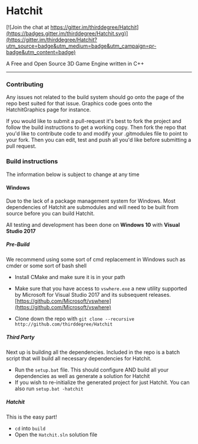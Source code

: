 # Hatchit

[![Join the chat at https://gitter.im/thirddegree/Hatchit](https://badges.gitter.im/thirddegree/Hatchit.svg)](https://gitter.im/thirddegree/Hatchit?utm_source=badge&utm_medium=badge&utm_campaign=pr-badge&utm_content=badge)


A Free and Open Source 3D Game Engine written in C++

---

### Contributing

Any issues not related to the build system should go onto the page of the repo best suited for that issue. Graphics code goes onto the HatchitGraphics page for instance.

If you would like to submit a pull-request it's best to fork the project and follow the build instructions to get a working copy. Then fork the repo that you'd like to contribute code to and modify your .gitmodules file to point to your fork. Then you can edit, test and push all you'd like before submitting a pull request.

### Build instructions

The information below is subject to change at any time

#### Windows

Due to the lack of a package management system for Windows. Most dependencies of Hatchit are submodules
and will need to be built from source before you can build Hatchit.

All testing and development has been done on <b>Windows 10</b> with <b>Visual Studio 2017</b>

##### Pre-Build
We recommend using some sort of cmd replacement in Windows such as cmder or some sort of bash shell
* Install CMake and make sure it is in your path
* Make sure that you have access to `vswhere.exe` a new utility supported by Microsoft for Visual Studio 2017 and its subsequent releases. [https://github.com/Microsoft/vswhere](https://github.com/Microsoft/vswhere)

* Clone down the repo with `git clone --recursive http://github.com/thirddegree/Hatchit`


##### Third Party
Next up is building all the dependencies. Included in the repo is a batch script
that will build all necessary dependencies for Hatchit.

* Run the `setup.bat` file. This should configure AND build all your dependencies as well as generate a solution for Hatchit
* If you wish to re-initialize the generated project for just Hatchit. You can also run `setup.bat -hatchit`

##### Hatchit
This is the easy part!

* `cd` into `build`
* Open the `Hatchit.sln` solution file
